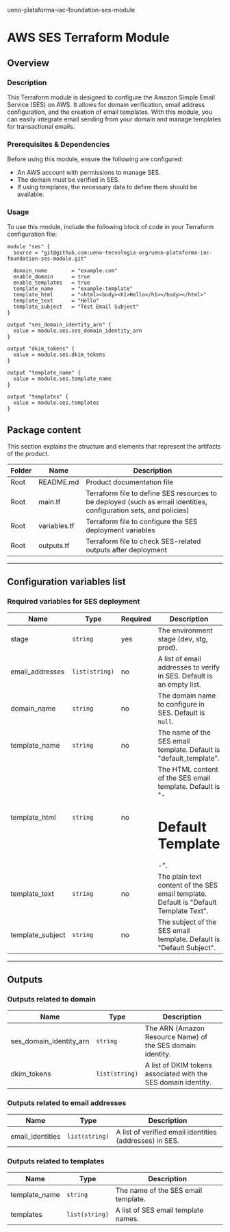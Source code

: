  ueno-plataforma-iac-foundation-ses-module


# AWS SES Terraform Module

## Overview

### Description

This Terraform module is designed to configure the Amazon Simple Email Service (SES) on AWS. It allows for domain verification, email address configuration, and the creation of email templates. With this module, you can easily integrate email sending from your domain and manage templates for transactional emails.

### Prerequisites & Dependencies

Before using this module, ensure the following are configured:

- An AWS account with permissions to manage SES.
- The domain must be verified in SES.
- If using templates, the necessary data to define them should be available.

### Usage

To use this module, include the following block of code in your Terraform configuration file:

```hcl
module "ses" {
  source = "git@github.com:ueno-tecnologia-org/ueno-plataforma-iac-foundation-ses-module.git"

  domain_name        = "example.com"
  enable_domain      = true
  enable_templates   = true
  template_name      = "example-template"
  template_html      = "<html><body><h1>Hello</h1></body></html>"
  template_text      = "Hello"
  template_subject   = "Test Email Subject"
}

output "ses_domain_identity_arn" {
  value = module.ses.ses_domain_identity_arn
}

output "dkim_tokens" {
  value = module.ses.dkim_tokens
}

output "template_name" {
  value = module.ses.template_name
}

output "templates" {
  value = module.ses.templates
}
```

## Package content

This section explains the structure and elements that represent the artifacts of the product.

| Folder   | Name          | Description |
|----------|---------------|-------------|
| Root     | README.md      | Product documentation file |
| Root     | main.tf        | Terraform file to define SES resources to be deployed (such as email identities, configuration sets, and policies) |
| Root     | variables.tf   | Terraform file to configure the SES deployment variables |
| Root     | outputs.tf     | Terraform file to check SES-related outputs after deployment |

---

## **Configuration variables list**

### **Required variables for SES deployment**

| Name                | Type    | Required | Description |
|---------------------|---------|----------|-------------|
| stage               | `string` | yes      | The environment stage (dev, stg, prod). |
| email_addresses     | `list(string)` | no | A list of email addresses to verify in SES. Default is an empty list. |
| domain_name         | `string` | no | The domain name to configure in SES. Default is `null`. |
| template_name       | `string` | no | The name of the SES email template. Default is "default_template". |
| template_html       | `string` | no | The HTML content of the SES email template. Default is "-<html><body><h1>Default Template</h1></body></html>-". |
| template_text       | `string` | no | The plain text content of the SES email template. Default is "Default Template Text". |
| template_subject    | `string` | no | The subject of the SES email template. Default is "Default Subject". |


---

## **Outputs**

### **Outputs related to domain**

| Name                      | Type    | Description |
|---------------------------|---------|-------------|
| ses_domain_identity_arn   | `string` | The ARN (Amazon Resource Name) of the SES domain identity. |
| dkim_tokens               | `list(string)` | A list of DKIM tokens associated with the SES domain identity. |

### **Outputs related to email addresses**

| Name                      | Type    | Description |
|---------------------------|---------|-------------|
| email_identities          | `list(string)` | A list of verified email identities (addresses) in SES. |

### **Outputs related to templates**

| Name                      | Type    | Description |
|---------------------------|---------|-------------|
| template_name             | `string` | The name of the SES email template. |
| templates                 | `list(string)` | A list of SES email template names. |